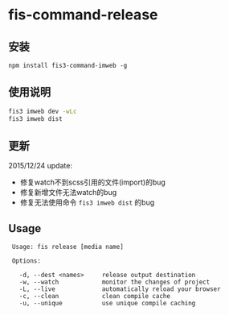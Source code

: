 # fis-command-release

## 安装

```base
npm install fis3-command-imweb -g
```

## 使用说明

```bash
fis3 imweb dev -wLc
fis3 imweb dist
```

## 更新

2015/12/24 update:

* 修复watch不到scss引用的文件(import)的bug
* 修复新增文件无法watch的bug
* 修复无法使用命令 `fis3 imweb dist` 的bug

## Usage

     Usage: fis release [media name]

     Options:

       -d, --dest <names>     release output destination
       -w, --watch            monitor the changes of project
       -L, --live             automatically reload your browser
       -c, --clean            clean compile cache
       -u, --unique           use unique compile caching
